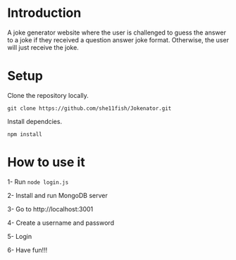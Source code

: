 # Introduction
A joke generator website where the user is challenged to guess the answer to a joke if they received a question answer joke format. Otherwise, the user will just receive the joke.

# Setup
Clone the repository locally.
```
git clone https://github.com/she11fish/Jokenator.git
```
Install dependcies.
```
npm install
```

# How to use it
1- Run ``` node login.js ```

2- Install and run MongoDB server 

3- Go to http://localhost:3001

4- Create a username and password

5- Login

6- Have fun!!!

